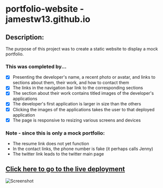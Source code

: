# portfolio-website - jamestw13.github.io

## Description:

The purpose of this project was to create a static website to display a mock portfolio.

### This was completed by...

- [x] Presenting the developer's name, a recent photo or avatar, and links to sections about them, their work, and how to contact them
- [x] The links in the navigation bar link to the corresponding sections
- [x] The section about their work contains titled images of the developer's applications
- [x] The developer's first application is larger in size than the others
- [x] Clicking the images of the applications takes the user to that deployed application
- [x] The page is responsive to resizing various screens and devices

### Note - since this is only a mock portfolio:

- The resume link does not yet function
- In the contact links, the phone number is fake (it perhaps calls Jenny)
- The twitter link leads to the twitter main page

## [Click here to go to the live deployment](https://jamestw13.github.io/)

![Screenshot](https://github.com/jamestw13/jamestw13.github.io/blob/main/portfolio-screenshot.png)
